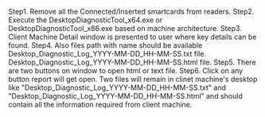 Step1. Remove all the Connected/Inserted smartcards from readers.
Step2. Execute the DesktopDiagnosticTool_x64.exe or DesktopDiagnosticTool_x86.exe based on machine architecture.
Step3. Client Machine Detail window is presented to user where key details can be found.
Step4. Also files path with name should be available
       Desktop_Diagnostic_Log_YYYY-MM-DD_HH-MM-SS.txt file.
       Desktop_Diagnostic_Log_YYYY-MM-DD_HH-MM-SS.html file.
Step5. There are two buttons on window to open html or text file.
Step6. Click on any button report will get open.
Two files will remain in clinet machine's desktop like "Desktop_Diagnostic_Log_YYYY-MM-DD_HH-MM-SS.txt" and "Desktop_Diagnostic_Log_YYYY-MM-DD_HH-MM-SS.html" and should contain all the information required from client machine.